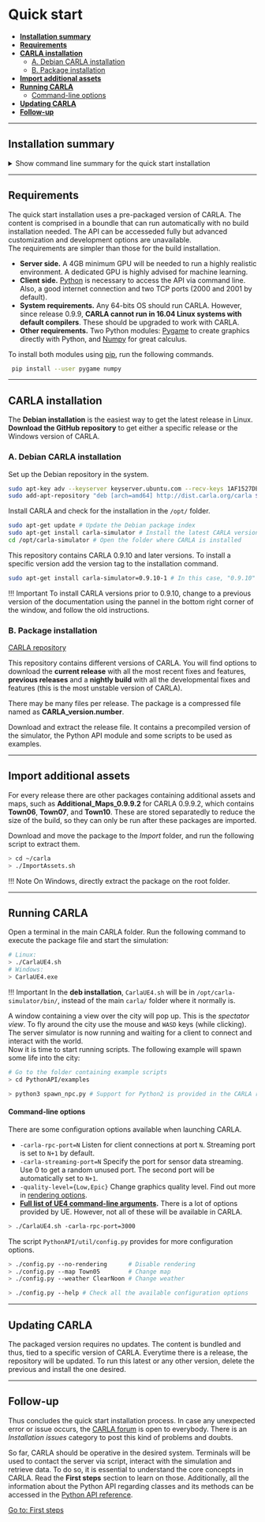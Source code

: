 # Quick start

* __[Installation summary](#installation-summary)__  
* __[Requirements](#requirements)__  
* __[CARLA installation](#carla-installation)__  
	* [A. Debian CARLA installation](#a-debian-carla-installation)  
	* [B. Package installation](#b-package-installation)  
* __[Import additional assets](#import-additional-assets)__  
* __[Running CARLA](#running-carla)__  
	* [Command-line options](#command-line-options)  
* __[Updating CARLA](#updating-carla)__  
* __[Follow-up](#follow-up)__  

---
## Installation summary

<details>
   <summary>
    Show command line summary for the quick start installation
   </summary>

```sh
# Install required modules Pygame and Numpy
 pip install --user pygame numpy

# There are two different ways to install CARLA

# Option A) Debian package installation
# This repository contains CARLA 0.9.10 and later. To install previous CARLA versions, change to a previous version of the docs using the pannel in the bottom right part of the window
sudo apt-key adv --keyserver keyserver.ubuntu.com --recv-keys 1AF1527DE64CB8D9
sudo add-apt-repository "deb [arch=amd64] http://dist.carla.org/carla $(lsb_release -sc) main"
sudo apt-get update
sudo apt-get install carla-simulator # Install the latest CARLA version or update the current installation
sudo apt-get install carla-simulator=0.9.10-1 # install a specific CARLA version
cd /opt/carla-simulator
./CarlaUE4.sh

# Option B) Package installation
#   Go to: https://github.com/carla-simulator/carla/blob/master/Docs/download.md
#   Download the desired package and additional assets
#   Extract the package
#   Extract the additional assets in `/Import`
#   Run CARLA (Linux).
./CarlaUE.sh
#   Run CARLA (Windows)
> CarlaUE4.exe

# Run a script to test CARLA.
cd PythonAPI/examples
python3 spawn_npc.py # Support for Python2 is provided in the CARLA release packages

```
</details>

---
## Requirements

The quick start installation uses a pre-packaged version of CARLA. The content is comprised in a boundle that can run automatically with no build installation needed. The API can be accesseded fully but advanced customization and development options are unavailable.  
The requirements are simpler than those for the build installation.  

* __Server side.__ A 4GB minimum GPU will be needed to run a highly realistic environment. A dedicated GPU is highly advised for machine learning.  
* __Client side.__ [Python](https://www.python.org/downloads/) is necessary to access the API via command line. Also, a good internet connection and two TCP ports (2000 and 2001 by default).  
* __System requirements.__ Any 64-bits OS should run CARLA. However, since release 0.9.9, __CARLA cannot run in 16.04 Linux systems with default compilers__. These should be upgraded to work with CARLA.  
* __Other requirements.__  Two Python modules: [Pygame](https://pypi.org/project/pygame/) to create graphics directly with Python, and [Numpy](https://pypi.org/project/numpy/) for great calculus.  

To install both modules using [pip](https://pip.pypa.io/en/stable/installing/), run the following commands. 
```sh
 pip install --user pygame numpy
```    
---
## CARLA installation

The __Debian installation__ is the easiest way to get the latest release in Linux.  
__Download the GitHub repository__ to get either a specific release or the Windows version of CARLA.  

### A. Debian CARLA installation

Set up the Debian repository in the system.
```sh
sudo apt-key adv --keyserver keyserver.ubuntu.com --recv-keys 1AF1527DE64CB8D9
sudo add-apt-repository "deb [arch=amd64] http://dist.carla.org/carla $(lsb_release -sc) main"
```
Install CARLA and check for the installation in the `/opt/` folder.
```sh
sudo apt-get update # Update the Debian package index
sudo apt-get install carla-simulator # Install the latest CARLA version, or update the current installation
cd /opt/carla-simulator # Open the folder where CARLA is installed
```

This repository contains CARLA 0.9.10 and later versions. To install a specific version add the version tag to the installation command.  
```sh
sudo apt-get install carla-simulator=0.9.10-1 # In this case, "0.9.10" refers to a CARLA version, and "1" to the Debian revision
```

!!! Important
    To install CARLA versions prior to 0.9.10, change to a previous version of the documentation using the pannel in the bottom right corner of the window, and follow the old instructions.  

### B. Package installation

<div class="build-buttons">
<p>
<a href="https://github.com/carla-simulator/carla/blob/master/Docs/download.md" target="_blank" class="btn btn-neutral" title="Go to the latest CARLA release">
<span class="icon icon-github"></span> CARLA repository</a>
</p>
</div>

This repository contains different versions of CARLA. You will find options to download the __current release__ with all the most recent fixes and features, __previous releases__ and a __nightly build__ with all the developmental fixes and features (this is the most unstable version of CARLA).

There may be many files per release. The package is a compressed file named as __CARLA_version.number__.  

Download and extract the release file. It contains a precompiled version of the simulator, the Python API module and some scripts to be used as examples. 

---
## Import additional assets 

For every release there are other packages containing additional assets and maps, such as __Additional_Maps_0.9.9.2__ for CARLA 0.9.9.2, which contains __Town06__, __Town07__, and __Town10__. These are stored separatedly to reduce the size of the build, so they can only be run after these packages are imported.  

Download and move the package to the _Import_ folder, and run the following script to extract them.  

```sh
> cd ~/carla
> ./ImportAssets.sh
```

!!! Note
    On Windows, directly extract the package on the root folder. 

---
## Running CARLA

Open a terminal in the main CARLA folder. Run the following command to execute the package file and start the simulation:

```sh
# Linux:
> ./CarlaUE4.sh
# Windows:
> CarlaUE4.exe
```
!!! Important
    In the __deb installation__, `CarlaUE4.sh` will be in `/opt/carla-simulator/bin/`, instead of the main `carla/` folder where it normally is. 

A window containing a view over the city will pop up. This is the _spectator view_. To fly around the city use the mouse and `WASD` keys (while clicking). The server simulator is now running and waiting for a client to connect and interact with the world.  
Now it is time to start running scripts. The following example will spawn some life into the city: 

```sh
# Go to the folder containing example scripts
> cd PythonAPI/examples

> python3 spawn_npc.py # Support for Python2 is provided in the CARLA release packages
```


#### Command-line options

There are some configuration options available when launching CARLA.  

* `-carla-rpc-port=N` Listen for client connections at port `N`. Streaming port is set to `N+1` by default.  
* `-carla-streaming-port=N` Specify the port for sensor data streaming. Use 0 to get a random unused port. The second port will be automatically set to `N+1`.  
* `-quality-level={Low,Epic}` Change graphics quality level. Find out more in [rendering options](adv_rendering_options.md).  
* __[Full list of UE4 command-line arguments][ue4clilink].__ There is a lot of options provided by UE. However, not all of these will be available in CARLA.  

[ue4clilink]: https://docs.unrealengine.com/en-US/Programming/Basics/CommandLineArguments
```sh
> ./CarlaUE4.sh -carla-rpc-port=3000
```
The script `PythonAPI/util/config.py` provides for more configuration options. 

```sh
> ./config.py --no-rendering      # Disable rendering
> ./config.py --map Town05        # Change map
> ./config.py --weather ClearNoon # Change weather

> ./config.py --help # Check all the available configuration options
```

---
## Updating CARLA

The packaged version requires no updates. The content is bundled and thus, tied to a specific version of CARLA. Everytime there is a release, the repository will be updated. To run this latest or any other version, delete the previous and install the one desired.  

---
## Follow-up

Thus concludes the quick start installation process. In case any unexpected error or issue occurs, the [CARLA forum](https://forum.carla.org/) is open to everybody. There is an _Installation issues_ category to post this kind of problems and doubts. 

So far, CARLA should be operative in the desired system. Terminals will be used to contact the server via script, interact with the simulation and retrieve data. To do so, it is essential to understand the core concepts in CARLA. Read the __First steps__ section to learn on those. Additionally, all the information about the Python API regarding classes and its methods can be accessed in the [Python API reference](python_api.md).

<div class="build-buttons">
<p>
<a href="../core_concepts" target="_blank" class="btn btn-neutral" title="Go to first steps">
Go to: First steps</a>
</p>
</div>
